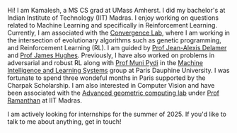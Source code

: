 Hi! I am Kamalesh, a MS CS grad at UMass Amherst. I did my bachelor's at Indian Institute of Technology (IIT) Madras. I enjoy working on questions related to Machine Learning and specifically in Reinforcement Learning. Currently, I am associated with the [Convergence Lab](https://conlabx.com/), where I am working in the intersection of evolutionary algorithms such as genetic programming, and Reinforcement Learning (RL). I am guided by [Prof Jean-Alexis Delamer](https://people.stfx.ca/jdelamer/) and [Prof James Hughes](https://conlabx.com/lab-members/). Previously, I have also worked on problems in adversarial and robust RL along with [Prof Muni Pydi](https://munisreenivas.github.io/) in the [Machine Intelligence and Learning Systems](https://www.lamsade.dauphine.fr/wp/miles/) group at Paris Dauphine University. I was fortunate to spend three wondeful months in Paris supported by the Charpak Scholarship. I am also interested in Computer Vision and have been associated with the [Advanced geometric computing lab](https://ed.iitm.ac.in/~raman/agcl/agcl.html) under [Prof Ramanthan](https://ed.iitm.ac.in/~raman/) at IIT Madras. 

I am actively looking for internships for the summer of 2025. If you'd like to talk to me about anything, get in touch!